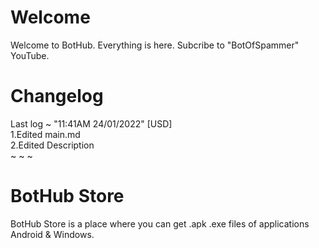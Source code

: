 # Welcome
Welcome to BotHub. Everything is here. Subcribe to "BotOfSpammer" YouTube.
# Changelog
Last log ~ "11:41AM 24/01/2022" [USD]  <br />
1.Edited main.md  <br />
2.Edited Description  <br />
~ ~ ~
# BotHub Store
BotHub Store is a place where you can get .apk .exe files of applications Android & Windows.
